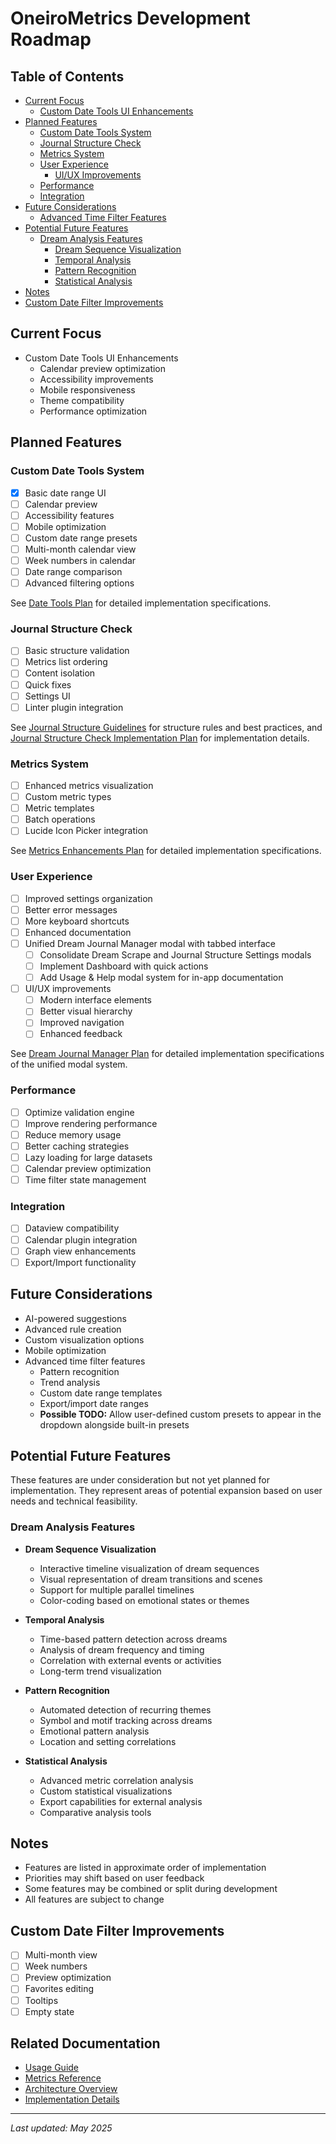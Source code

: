 # OneiroMetrics Development Roadmap

## Table of Contents
- [Current Focus](#current-focus)
  - [Custom Date Tools UI Enhancements](#custom-date-tools-ui-enhancements)
- [Planned Features](#planned-features)
  - [Custom Date Tools System](#custom-date-tools-system)
  - [Journal Structure Check](#journal-structure-check)
  - [Metrics System](#metrics-system)
  - [User Experience](#user-experience)
    - [UI/UX Improvements](#uiux-improvements)
  - [Performance](#performance)
  - [Integration](#integration)
- [Future Considerations](#future-considerations)
  - [Advanced Time Filter Features](#advanced-time-filter-features)
- [Potential Future Features](#potential-future-features)
  - [Dream Analysis Features](#dream-analysis-features)
    - [Dream Sequence Visualization](#dream-sequence-visualization)
    - [Temporal Analysis](#temporal-analysis)
    - [Pattern Recognition](#pattern-recognition)
    - [Statistical Analysis](#statistical-analysis)
- [Notes](#notes)
- [Custom Date Filter Improvements](#custom-date-filter-improvements)

## Current Focus
- Custom Date Tools UI Enhancements
  - Calendar preview optimization
  - Accessibility improvements
  - Mobile responsiveness
  - Theme compatibility
  - Performance optimization

## Planned Features

### Custom Date Tools System
- [x] Basic date range UI
- [ ] Calendar preview
- [ ] Accessibility features
- [ ] Mobile optimization
- [ ] Custom date range presets
- [ ] Multi-month calendar view
- [ ] Week numbers in calendar
- [ ] Date range comparison
- [ ] Advanced filtering options

See [Date Tools Plan](features/date-tools.md) for detailed implementation specifications.

### Journal Structure Check
- [ ] Basic structure validation
- [ ] Metrics list ordering
- [ ] Content isolation
- [ ] Quick fixes
- [ ] Settings UI
- [ ] Linter plugin integration

See [Journal Structure Guidelines](../developer/implementation/journal-structure.md) for structure rules and best practices, and [Journal Structure Check Implementation Plan](features/journal-structure-check.md) for implementation details.

### Metrics System
- [ ] Enhanced metrics visualization
- [ ] Custom metric types
- [ ] Metric templates
- [ ] Batch operations
- [ ] Lucide Icon Picker integration

See [Metrics Enhancements Plan](features/metrics-enhancements.md) for detailed implementation specifications.

### User Experience
- [ ] Improved settings organization
- [ ] Better error messages
- [ ] More keyboard shortcuts
- [ ] Enhanced documentation
- [ ] Unified Dream Journal Manager modal with tabbed interface
  - [ ] Consolidate Dream Scrape and Journal Structure Settings modals
  - [ ] Implement Dashboard with quick actions
  - [ ] Add Usage & Help modal system for in-app documentation
- [ ] UI/UX improvements
  - [ ] Modern interface elements
  - [ ] Better visual hierarchy
  - [ ] Improved navigation
  - [ ] Enhanced feedback

See [Dream Journal Manager Plan](features/dream-journal-manager.md) for detailed implementation specifications of the unified modal system.

### Performance
- [ ] Optimize validation engine
- [ ] Improve rendering performance
- [ ] Reduce memory usage
- [ ] Better caching strategies
- [ ] Lazy loading for large datasets
- [ ] Calendar preview optimization
- [ ] Time filter state management

### Integration
- [ ] Dataview compatibility
- [ ] Calendar plugin integration
- [ ] Graph view enhancements
- [ ] Export/Import functionality

## Future Considerations
- AI-powered suggestions
- Advanced rule creation
- Custom visualization options
- Mobile optimization
- Advanced time filter features
  - Pattern recognition
  - Trend analysis
  - Custom date range templates
  - Export/import date ranges
  - **Possible TODO:** Allow user-defined custom presets to appear in the dropdown alongside built-in presets

## Potential Future Features

These features are under consideration but not yet planned for implementation. They represent areas of potential expansion based on user needs and technical feasibility.

### Dream Analysis Features
- **Dream Sequence Visualization**
  - Interactive timeline visualization of dream sequences
  - Visual representation of dream transitions and scenes
  - Support for multiple parallel timelines
  - Color-coding based on emotional states or themes

- **Temporal Analysis**
  - Time-based pattern detection across dreams
  - Analysis of dream frequency and timing
  - Correlation with external events or activities
  - Long-term trend visualization

- **Pattern Recognition**
  - Automated detection of recurring themes
  - Symbol and motif tracking across dreams
  - Emotional pattern analysis
  - Location and setting correlations

- **Statistical Analysis**
  - Advanced metric correlation analysis
  - Custom statistical visualizations
  - Export capabilities for external analysis
  - Comparative analysis tools

## Notes
- Features are listed in approximate order of implementation
- Priorities may shift based on user feedback
- Some features may be combined or split during development
- All features are subject to change

## Custom Date Filter Improvements
- [ ] Multi-month view
- [ ] Week numbers
- [ ] Preview optimization
- [ ] Favorites editing
- [ ] Tooltips
- [ ] Empty state

## Related Documentation
- [Usage Guide](../user/guides/usage.md)
- [Metrics Reference](../user/reference/metrics.md)
- [Architecture Overview](../developer/architecture/overview.md)
- [Implementation Details](../developer/implementation/)

---

*Last updated: May 2025* 